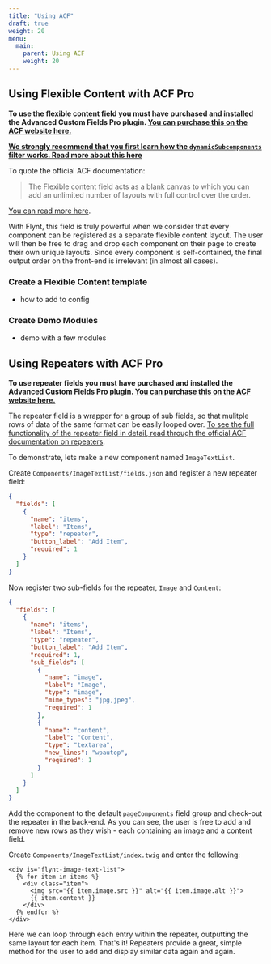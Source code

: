 ```yaml
---
title: "Using ACF"
draft: true
weight: 20
menu:
  main:
    parent: Using ACF
    weight: 20
---
```



## Using Flexible Content with ACF Pro

<div class="alert alert-info">
  <p><strong>To use the flexible content field you must have purchased and installed the Advanced Custom Fields Pro plugin. <a href="https://www.advancedcustomfields.com/pro/">You can purchase this on the ACF website here.</a></strong></p>
</div>

**[We strongly recommend that you first learn how the `dynamicSubcomponents` filter works. Read more about this here](dynamic-subcomponents.md)** 

To quote the official ACF documentation:

> The Flexible content field acts as a blank canvas to which you can add an unlimited number of layouts with full control over the order.

[You can read more here](https://www.advancedcustomfields.com/add-ons/flexible-content-field/).

With Flynt, this field is truly powerful when we consider that every component can be registered as a separate flexible content layout. The user will then be free to drag and drop each component on their page to create their own unique layouts. Since every component is self-contained, the final output order on the front-end is irrelevant (in almost all cases).

### Create a Flexible Content template
- how to add to config

### Create Demo Modules
- demo with a few modules

## Using Repeaters with ACF Pro

<div class="alert alert-info">
  <p><strong>To use repeater fields you must have purchased and installed the Advanced Custom Fields Pro plugin. <a href="https://www.advancedcustomfields.com/pro/">You can purchase this on the ACF website here.</a></strong></p>
</div>

The repeater field is a wrapper for a group of sub fields, so that mulitple rows of data of the same format can be easily looped over. [To see the full functionality of the repeater field in detail, read through the official ACF documentation on repeaters](https://www.advancedcustomfields.com/resources/repeater/).

To demonstrate, lets make a new component named `ImageTextList`.

Create `Components/ImageTextList/fields.json` and register a new repeater field:

```json
{
  "fields": [
    {
      "name": "items",
      "label": "Items",
      "type": "repeater",
      "button_label": "Add Item",
      "required": 1
    }
  ]
}
```

Now register two sub-fields for the repeater, `Image` and `Content`:

```json
{
  "fields": [
    {
      "name": "items",
      "label": "Items",
      "type": "repeater",
      "button_label": "Add Item",
      "required": 1,
      "sub_fields": [
        {
          "name": "image",
          "label": "Image",
          "type": "image",
          "mime_types": "jpg,jpeg",
          "required": 1
        },
        {
          "name": "content",
          "label": "Content",
          "type": "textarea",
          "new_lines": "wpautop",
          "required": 1
        }
      ]
    }
  ]
}
```

Add the component to the default `pageComponents` field group and check-out the repeater in the back-end. As you can see, the user is free to add and remove new rows as they wish - each containing an image and a content field.

Create `Components/ImageTextList/index.twig` and enter the following:

```twig
<div is="flynt-image-text-list">
  {% for item in items %}
    <div class="item">
      <img src="{{ item.image.src }}" alt="{{ item.image.alt }}">
      {{ item.content }}
    </div>
  {% endfor %}
</div>
```

Here we can loop through each entry within the repeater, outputting the same layout for each item. That's it! Repeaters provide a great, simple method for the user to add and display similar data again and again.
